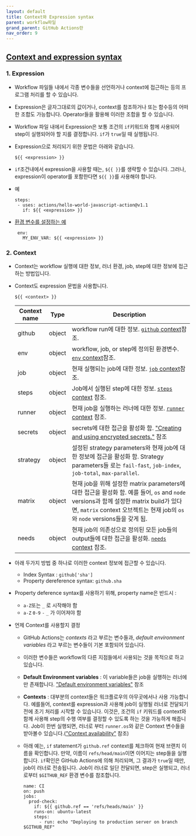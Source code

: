 ```yaml
---
layout: default
title: Context와 Expression syntax
parent: workflow파일
grand_parent: GitHub Actions란
nav_order: 9
---
```




## [Context and expression syntax ](https://docs.github.com/en/enterprise-server@latest/actions/reference/context-and-expression-syntax-for-github-actions)

### 1. Expression 
   - Workflow 파일들 내에서 각종 변수들을 선언하거나 context에 접근하는 등의 프로그램 처리를 할 수 있습니다. 
   - Expression은 글자그대로의 값이거나, context를 참조하거나 또는 함수등의 어떠한 조합도 가능합니다. Operator들을 활용해 이러한 조합을 할 수 있습니다. 
   - Workflow 파일 내에서 Expression은 보통 조건의 `if`키워드와 함께 사용되어 step이 실행되어야 할 지를 결정합니다. `if`가 `true`일 때 실행됩니다. 
   - Expression으로 처리되기 위한 문법은 아래와 같습니다. 
    
     `${{ <expression> }}` 
 
   -  `if`조건내에서 expression을 사용할 때는, `${{ }}`를 생략할 수 있습니다. 그러나, expression이 operator를 포함한다면 `${{ }}`를 사용해야 합니다. 
   -  예
       
       ```
       steps:
        - uses: actions/hello-world-javascript-action@v1.1
          if: ${{ <expression> }}
       ```
       
   - [환경 변수를 설정하는 예](https://docs.github.com/en/enterprise-server@latest/actions/reference/context-and-expression-syntax-for-github-actions#example-setting-an-environment-variable)
      
      ```
       env:
         MY_ENV_VAR: ${{ <expression> }}
       ```
       
### 2. Context
   - Context는 workflow 실행에 대한 정보, 러너 환경, job, step에 대한 정보에 접근하는 방법입니다. 
   - Context도 expression 문법을 사용합니다. 
     
     `${{ <context> }}`
     
      Context name| 	Type	| Description
      --|--|--
      github	| object	| workflow run에 대한 정보. [`github` context](https://docs.github.com/en/enterprise-server@latest/actions/reference/context-and-expression-syntax-for-github-actions#github-context)참조.
      env	| object	| workflow, job, or step에 정의된 환경변수. [`env` context](https://docs.github.com/en/enterprise-server@latest/actions/reference/context-and-expression-syntax-for-github-actions#env-context)참조.
      job	| object	| 현재 실행되는 job에 대한 정보. [`job` context](https://docs.github.com/en/enterprise-server@latest/actions/reference/context-and-expression-syntax-for-github-actions#job-context)참조.
      steps	| object	| Job에서 실행된 step에 대한 정보. [`steps` context](https://docs.github.com/en/enterprise-server@latest/actions/reference/context-and-expression-syntax-for-github-actions#steps-context) 참조.
      runner	| object	| 현재 job을 실행하는 러너에 대한 정보. [`runner` context](https://docs.github.com/en/enterprise-server@latest/actions/reference/context-and-expression-syntax-for-github-actions#runner-context) 참조.
      secrets	| object	| secrets에 대한 접근을 활성화 함. ["Creating and using encrypted secrets."](https://docs.github.com/en/enterprise-server@latest/actions/automating-your-workflow-with-github-actions/creating-and-using-encrypted-secrets) 참조
      strategy	| object	| 설정된 strategy parameters와 현재 job에 대한 정보에 접근을 활성화 함. Strategy parameters들 로는 `fail-fast`, `job-index`, `job-total`, `max-parallel`.
      matrix	| object	| 현재 job을 위해 설정한 matrix parameters에 대한 접근을 활성화 함. 예를 들어, `os` and `node` versions과 함께 설정한 matrix build가 있다면, `matrix` context 오브젝트는 현재 job의 `os`와 `node` versions들을 갖게 됨.
      needs	| object	| 현재 job의 의존성으로 정의된 모든 job들의 output들에 대한 접근을 활성화. [`needs` context](https://docs.github.com/en/enterprise-server@latest/actions/reference/context-and-expression-syntax-for-github-actions#needs-context) 참조.

   - 아래 두가지 방법 중 하나로 이러한 context 정보에 접근할 수 있습니다. 
     - Index Syntax : `github['sha']`
     - Property dereference syntax: `github.sha`
   
   - Property deference syntax를 사용하기 위해, property name은 반드시 :
     - `a-Z`또는 `_` 로 시작해야 함
     - `a-Z` `0-9` `-` `_` 가 이어져야 함
   
   - 언제 Context를 사용할지 결정
     - GitHub Actions는 _contexts_ 라고 부르는 변수들과, _default environment variables_ 라고 부르는 변수들이 기본 포함되어 있습니다. 
     - 이러한 변수들은 workflow의 다른 지점들에서 사용되는 것을 목적으로 하고 있습니다. 
     - __Default Environment variables__ : 이 variable들은 job을 실행하는 러너에만 존재합니다. ["Default environment variables"](https://docs.github.com/en/enterprise-server@latest/actions/reference/environment-variables#default-environment-variables) 참조
     - __Contexts__ : 대부분의 context들은 워크플로우의 아무곳에서나 사용 가능합니다. 예를들어, context를 expression과 사용해 job이 실행될 러너로 전달되기 전에 초기 처리를 시작할 수 있습니다. 이것은, 조건의 `if` 키워드를 context와 함께 사용해 step의 수행 여부를 결정할 수 있도록 하는 것을 가능하게 해줍니다. Job이 한번 실행되면, 러너로 부터 `runner.os`와 같은 Context 변수들을 받아볼수 있습니다.(["Context availability"](https://docs.github.com/en/enterprise-server@latest/actions/reference/context-and-expression-syntax-for-github-actions#context-availability) 참조) 
     - 아래 예는, `if` statement가 `github.ref` context를 체크하여 현재 브랜치 이름을 확인합니다. 만약, 이름이 `refs/head/main`이면 이어지는 step들을 실행합니다. `if`확인은 GitHub Actions에 의해 처리되며, 그 결과가 `true`일 때만, job이 러너로 전송됩니다. Job이 러너로 일단 전달되면, step은 실행되고, 러너로부터 `$GITHUB_REF` 환경 변수를 참조합니다.

        ```
        name: CI
        on: push
        jobs:
          prod-check:
            if: ${{ github.ref == 'refs/heads/main' }}
            runs-on: ubuntu-latest
            steps:
              - run: echo "Deploying to production server on branch $GITHUB_REF"
        ```



